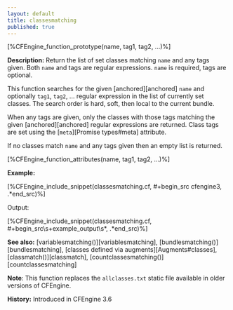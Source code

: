 ```yaml
---
layout: default
title: classesmatching
published: true
---
```


[%CFEngine_function_prototype(name, tag1, tag2, ...)%]

**Description:** Return the list of set classes matching `name` and any tags
given. Both `name` and tags are regular expressions. `name` is required, tags
are optional.

This function searches for the given [anchored][anchored] `name` and
optionally `tag1`, `tag2`, ... regular expression in the list of currently set
classes. The search order is hard, soft, then local to the current bundle.

When any tags are given, only the classes with those tags matching the given
[anchored][anchored] regular expressions are returned. Class tags are set
using the [`meta`][Promise types#meta] attribute.

If no classes match `name` and any tags given then an empty list is returned.

[%CFEngine_function_attributes(name, tag1, tag2, ...)%]

**Example:**


[%CFEngine_include_snippet(classesmatching.cf, #\+begin_src cfengine3, .*end_src)%]

Output:

[%CFEngine_include_snippet(classesmatching.cf, #\+begin_src\s+example_output\s*, .*end_src)%]

**See also:** [variablesmatching()][variablesmatching], [bundlesmatching()][bundlesmatching], [classes defined via augments][Augments#classes], [classmatch()][classmatch], [countclassesmatching()][countclassesmatching]

**Note**: This function replaces the `allclasses.txt` static file available
in older versions of CFEngine.

**History:** Introduced in CFEngine 3.6
